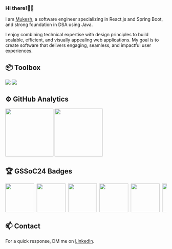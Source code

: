 <!--img align="center" src="assets/images/Pixel Jeff_ Photo.gif" alt="banner.gif" width="100%"/-->

### Hi there!👋🏽

I am [Mukesh](https://mukeshbilla.vercel.app/), a software engineer specializing in React.js and Spring Boot, and strong foundation in DSA using Java.
<p>I enjoy combining technical expertise with design principles to build scalable, efficient, and visually appealing web applications. My goal is to create software that delivers engaging, seamless, and impactful user experiences.</p>

## 📦 Toolbox

<p align="left">
  <img src="https://skillicons.dev/icons?i=java,js,ts,html,css,tailwind,react,redux,nextjs,nodejs,express" />
  <img src="https://skillicons.dev/icons?i=spring,hibernate,maven,mysql,postgresql,mongodb,firebase,postman,git,aws,docker" />  
<!--   <img src="https://skillicons.dev/icons?i=" /> -->
</p>

## ⚙️ GitHub Analytics

<div>
      <img height="150em" src="https://github-readme-stats.vercel.app/api?username=bmukesh23&show_icons=true&theme=algolia&count_private=true"/>
      <img height="150em" src="https://github-readme-stats-eight-theta.vercel.app/api/top-langs/?username=bmukesh23&layout=compact&langs_count=8&theme=algolia"/>
</div>

## 🏆 GSSoC24 Badges

 <div style="display:flex; align-items:center; gap: 8px; flex-wrap: nowrap; overflow-x: auto;" align="left">
     <img src="https://raw.githubusercontent.com/GSSoC24/Postman-Challenge/main/docs/assets/Postman%20White.png" width="90px" height="90px" />
     <img src="https://raw.githubusercontent.com/GSSoC24/Postman-Challenge/main/docs/assets/1.png" width="90px" height="90px" />
     <img src="https://raw.githubusercontent.com/GSSoC24/Postman-Challenge/main/docs/assets/2.png" width="90px" height="90px" />
     <img src="https://raw.githubusercontent.com/GSSoC24/Postman-Challenge/main/docs/assets/3.png" width="90px" height="90px" />
     <img src="https://raw.githubusercontent.com/GSSoC24/Postman-Challenge/main/docs/assets/4.png" width="90px" height="90px" />
     <img src="https://raw.githubusercontent.com/GSSoC24/Postman-Challenge/main/docs/assets/5.png" width="90px" height="90px" />
 </div>

## 📫 Contact

For a quick response, DM me on [LinkedIn](https://linkedin.com/in/mukeshbilla/). 
